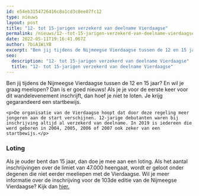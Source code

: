 ```yaml
---
id: e54eb3154726416c8a1cd3c8ee87fc12
type: nieuws
layout: post
title: "12- tot 15-jarigen verzekerd van deelname Vierdaagse"
permalink: /nieuws/12--tot-15-jarigen-verzekerd-van-deelname-vierdaagse/
date: 2022-05-11T19:16:41.067Z
author: 7biA1WiYB
excerpt: "Ben jij tijdens de Nijmeegse Vierdaagse tussen de 12 en 15 jaar? En wil je graag meelopen? Dan is er goed nieuws! Als je je voor de eerste keer voor dit wandelevenement inschrijft, dan hoef je niet te loten. Je krijg gegarandeerd een startbewijs.  "
seo:
  description: "12- tot 15-jarigen verzekerd van deelname Vierdaagse"
  title: "12- tot 15-jarigen verzekerd van deelname Vierdaagse"
---
```

Ben jij tijdens de Nijmeegse Vierdaagse tussen de 12 en 15 jaar? En wil je graag meelopen? Dan is er goed nieuws! Als je je voor de eerste keer voor dit wandelevenement inschrijft, dan hoef je niet te loten. Je krijg gegarandeerd een startbewijs.  

    <p>De organisatie van de Vierdaagse hoopt dat door deze regeling meer jongeren aan de start verschijnen. 12-jarige debutanten waren bij inschrijving altijd al verzekerd van deelname. In 2019 is iedereen die werd geboren in 2004, 2005, 2006 of 2007 ook zeker van een startbewijs.</p>
<h3>Loting</h3>
<p>Als je ouder bent dan 15 jaar, dan doe je mee aan een loting. Als het aantal inschrijvingen over de limiet van 47.000 heengaat, wordt er geloot onder degenen die niet eerder meeliepen met de Vierdaagse. Wil je meer informatie over de inschrijving voor de 103de editie van de Nijmeegse Vierdaagse? Kijk dan <a href="https://www.4daagse.nl/nl/inschrijven/inschrijven.html" target="_blank">hier.</a></p>  
